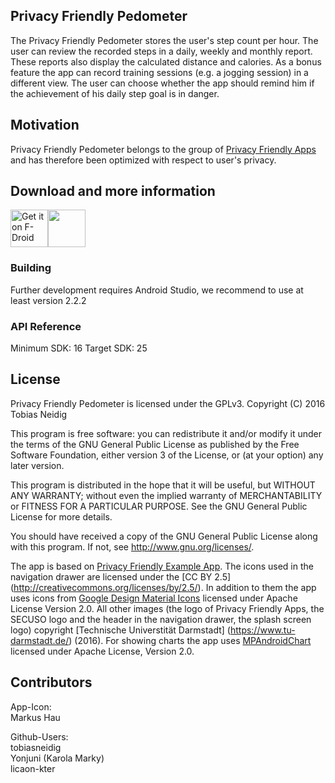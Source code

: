 ## Privacy Friendly Pedometer

The Privacy Friendly Pedometer stores the user's step count per hour. The user can review the recorded steps in a daily, weekly and monthly report. These reports also display the calculated distance and calories. As a bonus feature the app can record training sessions (e.g. a jogging session) in a different view. The user can choose whether the app should remind him if the achievement of his daily step goal is in danger.

## Motivation

Privacy Friendly Pedometer belongs to the group of [Privacy Friendly Apps](https://www.secuso.informatik.tu-darmstadt.de/en/secuso-home/research/results/privacy-friendly-apps/) and has therefore been optimized with respect to user's privacy.

## Download and more information

[<img src="https://f-droid.org/badge/get-it-on.png" alt="Get it on F-Droid" height="60">](https://f-droid.org/app/org.secuso.privacyfriendlyactivitytracker)<a href="https://play.google.com/store/apps/details?id=org.secuso.privacyfriendlyactivitytracker"><img src="https://play.google.com/intl/en_us/badges/images/generic/en_badge_web_generic.png" height="60"></a>

### Building

Further development requires Android Studio, we recommend to use at least version 2.2.2

### API Reference

Minimum SDK: 16
Target SDK: 25

## License

Privacy Friendly Pedometer is licensed under the GPLv3.
Copyright (C) 2016  Tobias Neidig

This program is free software: you can redistribute it and/or modify
it under the terms of the GNU General Public License as published by
the Free Software Foundation, either version 3 of the License, or
(at your option) any later version.

This program is distributed in the hope that it will be useful,
but WITHOUT ANY WARRANTY; without even the implied warranty of
MERCHANTABILITY or FITNESS FOR A PARTICULAR PURPOSE.  See the
GNU General Public License for more details.

You should have received a copy of the GNU General Public License
along with this program. If not, see <http://www.gnu.org/licenses/>.

The app is based on [Privacy Friendly Example App](https://github.com/SecUSo/privacy-friendly-app-example).
The icons used in the navigation drawer are licensed under the [CC BY 2.5] (http://creativecommons.org/licenses/by/2.5/).
In addition to them the app uses icons from [Google Design Material Icons](https://design.google.com/icons/index.html) licensed under Apache License Version 2.0. All other images (the logo of Privacy Friendly Apps, the SECUSO logo and the header in the navigation drawer, the splash screen logo) copyright [Technische Universtität Darmstadt] (https://www.tu-darmstadt.de/) (2016).
For showing charts the app uses [MPAndroidChart](https://github.com/PhilJay/MPAndroidChart) licensed under Apache License, Version 2.0.

## Contributors
App-Icon: <br />
Markus Hau<br />

Github-Users: <br />
tobiasneidig<br />
Yonjuni (Karola Marky)<br />
licaon-kter 



